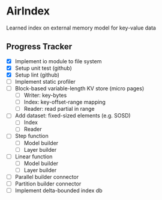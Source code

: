 # AirIndex

Learned index on external memory model for key-value data

## Progress Tracker

- [x] Implement io module to file system
- [x] Setup unit test (github)
- [x] Setup lint (github)
- [ ] Implement static profiler
- [ ] Block-based variable-length KV store (micro pages)
  - [ ] Writer: key-bytes
  - [ ] Index: key-offset-range mapping
  - [ ] Reader: read partial in range
- [ ] Add dataset: fixed-sized elements (e.g. SOSD)
  - [ ] Index
  - [ ] Reader
- [ ] Step function
  - [ ] Model builder
  - [ ] Layer builder
- [ ] Linear function
  - [ ] Model builder
  - [ ] Layer builder
- [ ] Parallel builder connector
- [ ] Partition builder connector
- [ ] Implement delta-bounded index db
